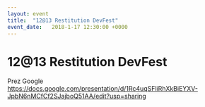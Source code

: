 ```yaml
---
layout: event
title:  "12@13 Restitution DevFest"
event_date:   2018-1-17 12:30:00 +0000
---
```


# 12@13 Restitution DevFest

Prez Google https://docs.google.com/presentation/d/1Rc4uqSFliRhXkBiEYXV-JpbN6nMCfCf2SJajboQ51AA/edit?usp=sharing 
